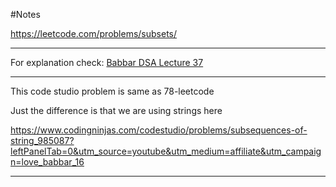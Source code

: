 #Notes

https://leetcode.com/problems/subsets/

---

For explanation check:
[Babbar DSA Lecture 37](https://youtu.be/V0IgCltYgg4)

---

This code studio problem is same as 78-leetcode

Just the difference is that we are using strings here

https://www.codingninjas.com/codestudio/problems/subsequences-of-string_985087?leftPanelTab=0&utm_source=youtube&utm_medium=affiliate&utm_campaign=love_babbar_16

---
